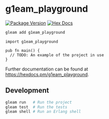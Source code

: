 # g1eam_playground

[![Package Version](https://img.shields.io/hexpm/v/g1eam_playground)](https://hex.pm/packages/g1eam_playground)
[![Hex Docs](https://img.shields.io/badge/hex-docs-ffaff3)](https://hexdocs.pm/g1eam_playground/)

```sh
gleam add g1eam_playground
```
```gleam
import g1eam_playground

pub fn main() {
  // TODO: An example of the project in use
}
```

Further documentation can be found at <https://hexdocs.pm/g1eam_playground>.

## Development

```sh
gleam run   # Run the project
gleam test  # Run the tests
gleam shell # Run an Erlang shell
```
